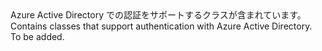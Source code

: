 <Namespace Name="System.Fabric.Security">
  <Docs>
    <summary><span data-ttu-id="f27a4-101">Azure Active Directory での認証をサポートするクラスが含まれています。</span><span class="sxs-lookup"><span data-stu-id="f27a4-101">Contains classes that support authentication with Azure Active Directory.</span></span></summary> 
    <remarks>To be added.</remarks>
  </Docs>
</Namespace>

